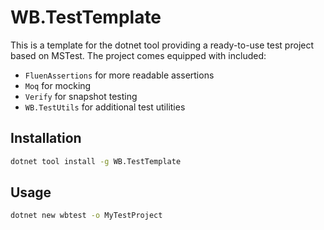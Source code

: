 # WB.TestTemplate

This is a template for the dotnet tool providing a ready-to-use test project based on MSTest. The project comes equipped with included:

- `FluenAssertions` for more readable assertions
- `Moq` for mocking
- `Verify` for snapshot testing
- `WB.TestUtils` for additional test utilities

## Installation

```bash
dotnet tool install -g WB.TestTemplate
```

## Usage

```bash
dotnet new wbtest -o MyTestProject
```
